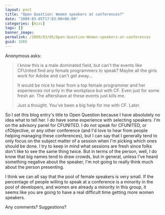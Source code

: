 ```yaml
---
layout: post
title: "Open Question: Women speakers at conferences?"
date: "2009-03-05T17:03:00+06:00"
categories: [misc]
tags: []
banner_image: 
permalink: /2009/03/05/Open-Question-Women-speakers-at-conferences
guid: 3265
---
```


Anonymous asks:

<blockquote>
<p>
I know this is a male dominated field, but can't the events like CFUnited find any female programmers to speak? Maybe all the girls work for Adobe and can't get away...
</p>
<p>
It would be nice to hear from a top female programmer and her
experiences not only in the workplace but with CF. Even just for some fresh air. The aftershave at these events just kills me.
</p>
<p>
Just a thought. You've been a big help for me with CF. Later.
</p>
</blockquote>

So I set this blog entry's title to Open Question because I have absolutely no idea what to tell her. I <i>do</i> have some experience with selecting speakers. I'm on the advisory panel for CFUNITED. I do not speak for CFUNITED, or cfObjective, or any other conference (and I'd love to hear from people helping managing these conferences), but I can say that I generally tend to only focus on the subject matter of a session when I'm picking which ones should be done. I try to keep in mind what sessions are fresh since folks don't like to see the same thing twice. But in terms of the person, well, I do know that big names tend to draw crowds, but in general, unless I've heard something negative about the speaker, I'm not going to really think much about the person presenting. 

I think we can all say that the pool of female speakers is very small. If the percentage of people willing to speak at a conference is a minority in the pool of developers, and women are already a minority in this group, it seems like you are going to have a real difficult time getting more women speakers.

Any comments? Suggestions?